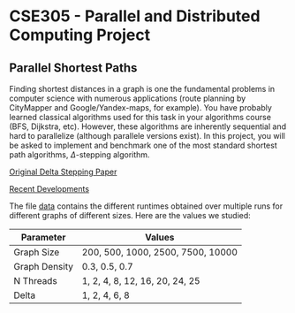 # CSE305 - Parallel and Distributed Computing Project
## Parallel Shortest Paths

Finding shortest distances in a graph is one the fundamental problems in computer science with
numerous applications (route planning by CityMapper and Google/Yandex-maps, for example).
You have probably learned classical algorithms used for this task in your algorithms course (BFS,
Dijkstra, etc). However, these algorithms are inherently sequential and hard to parallelize (although
parallele versions exist). In this project, you will be asked to implement and benchmark one of the
most standard shortest path algorithms, $\Delta$-stepping algorithm.

[Original Delta Stepping Paper](https://www.sciencedirect.com/science/article/pii/S0196677403000762?via%3Dihub)

[Recent Developments](https://ieeexplore.ieee.org/abstract/document/9006237)

The file [data](./data/) contains the different runtimes obtained over multiple runs for different graphs of different sizes. Here are the values we studied:

Parameter | Values
--- | ---
Graph Size | 200, 500, 1000, 2500, 7500, 10000
Graph Density | 0.3, 0.5, 0.7
N Threads | 1, 2, 4, 8, 12, 16, 20, 24, 25
Delta | 1, 2, 4, 6, 8

